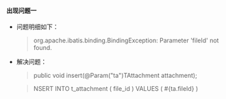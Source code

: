 
#### 出现问题一
* 问题明细如下：
    > org.apache.ibatis.binding.BindingException: Parameter 'fileId' not found.
* 解决问题：
    > public void insert(@Param("ta")TAttachment attachment);
    
    > NSERT INTO t_attachment ( file_id ) VALUES ( #{ta.fileId} )